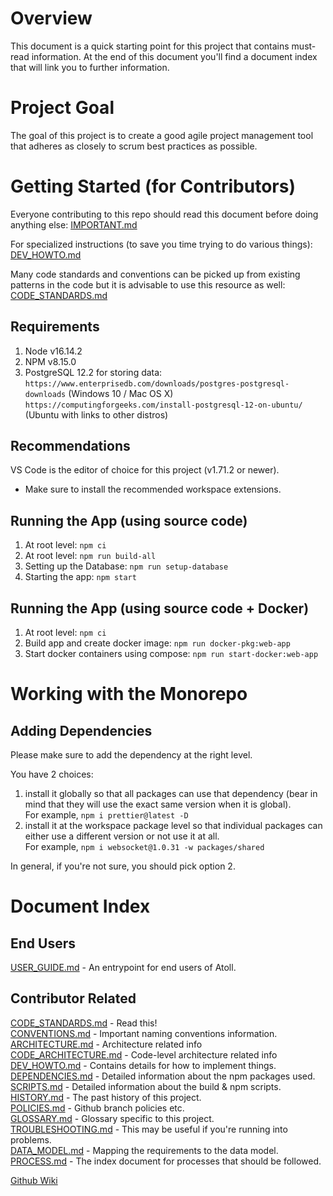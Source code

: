 Overview
========

This document is a quick starting point for this project that contains must-read
information.  At the end of this document you'll find a document index that will
link you to further information.

Project Goal
============

The goal of this project is to create a good agile project management tool that
adheres as closely to scrum best practices as possible.

Getting Started (for Contributors)
==================================

Everyone contributing to this repo should read this document before doing
anything else: [IMPORTANT.md](docs/IMPORTANT.md)

For specialized instructions (to save you time trying to do various things):
[DEV_HOWTO.md](docs/DEV_HOWTO.md)

Many code standards and conventions can be picked up from existing patterns in
the code but it is advisable to use this resource as well:
[CODE_STANDARDS.md](docs/CODE_STANDARDS.md)

Requirements
------------

1. Node v16.14.2
2. NPM v8.15.0
3. PostgreSQL 12.2 for storing data:
   `https://www.enterprisedb.com/downloads/postgres-postgresql-downloads`
     (Windows 10 / Mac OS X)
   `https://computingforgeeks.com/install-postgresql-12-on-ubuntu/`
     (Ubuntu with links to other distros)

Recommendations
---------------

VS Code is the editor of choice for this project (v1.71.2 or newer).
   - Make sure to install the recommended workspace extensions.

Running the App (using source code)
-----------------------------------

1. At root level: `npm ci`
2. At root level: `npm run build-all`
3. Setting up the Database: `npm run setup-database`
4. Starting the app: `npm start`

Running the App (using source code + Docker)
--------------------------------------------

1. At root level: `npm ci`
2. Build app and create docker image: `npm run docker-pkg:web-app`
3. Start docker containers using compose: `npm run start-docker:web-app`

Working with the Monorepo
=========================

Adding Dependencies
-------------------

Please make sure to add the dependency at the right level.

You have 2 choices:
1. install it globally so that all packages can use that dependency (bear in
  mind that they will use the exact same version when it is global).  
  For example, `npm i prettier@latest -D`
2. install it at the workspace package level so that individual packages can
  either use a different version or not use it at all.  
  For example, `npm i websocket@1.0.31 -w packages/shared`

In general, if you're not sure, you should pick option 2.

Document Index
==============

End Users
---------

[USER_GUIDE.md](docs/USER_GUIDE.md) -
  An entrypoint for end users of Atoll.

Contributor Related
-------------------

[CODE_STANDARDS.md](docs/CODE_STANDARDS.md) -
  Read this!  
[CONVENTIONS.md](docs/CONVENTIONS.md) -
  Important naming conventions information.  
[ARCHITECTURE.md](docs/ARCHITECTURE.md) -
  Architecture related info  
[CODE_ARCHITECTURE.md](docs/CODE_ARCHITECTURE.md) -
  Code-level architecture related info  
[DEV_HOWTO.md](docs/DEV_HOWTO.md) -
  Contains details for how to implement things.  
[DEPENDENCIES.md](docs/DEPENDENCIES.md) -
  Detailed information about the npm packages used.  
[SCRIPTS.md](docs/SCRIPTS.md) -
  Detailed information about the build & npm scripts.  
[HISTORY.md](docs/HISTORY.md) -
  The past history of this project.  
[POLICIES.md](docs/POLICIES.md) -
  Github branch policies etc.  
[GLOSSARY.md](docs/GLOSSARY.md) -
  Glossary specific to this project.  
[TROUBLESHOOTING.md](docs/TROUBLESHOOTING.md) -
  This may be useful if you're running into problems.  
[DATA_MODEL.md](docs/dataModel/DATA_MODEL.md) -
  Mapping the requirements to the data model.  
[PROCESS.md](docs/PROCESS.md) -
  The index document for processes that should be followed.

[Github Wiki](https://github.com/51ngul4r1ty/atoll-mono/wiki)
